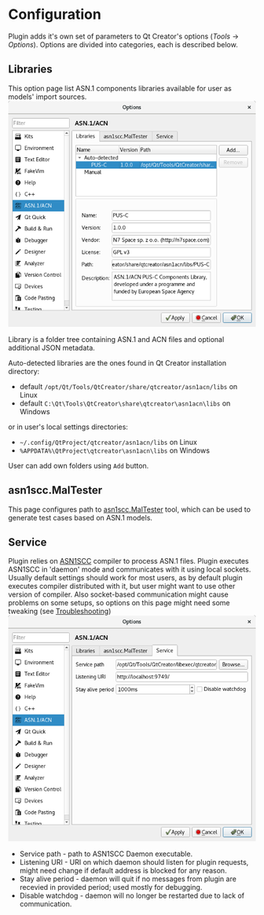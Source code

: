 # Configuration

Plugin adds it's own set of parameters to Qt Creator's options (*Tools* -> *Options*).
Options are divided into categories, each is described below.

## Libraries
This option page list ASN.1 components libraries available for user as models' import sources.
![Options-Libraries](images/options-libraries.png)

Library is a folder tree containing ASN.1 and ACN files and optional additional JSON metadata.

Auto-detected libraries are the ones found in Qt Creator installation directory:
 * default `/opt/Qt/Tools/QtCreator/share/qtcreator/asn1acn/libs` on Linux
 * default `C:\Qt\Tools\QtCreator\share\qtcreator\asn1acn\libs` on Windows

or in user's local settings directories:
 * `~/.config/QtProject/qtcreator/asn1acn/libs` on Linux
 * `%APPDATA%\QtProject\qtcreator\asn1acn\libs` on Windows
 
User can add own folders using `Add` button.

## asn1scc.MalTester
This page configures path to [asn1scc.MalTester](https://github.com/n7space/asn1scc.MalTester) tool, which can be used to generate test cases based on ASN.1 models.

## Service
Plugin relies on [ASN1SCC](https://github.com/ttsiodras/asn1scc) compiler to process ASN.1 files.
Plugin executes ASN1SCC in 'daemon' mode and communicates with it using local sockets.
Usually default settings should work for most users, as by default plugin executes compiler distributed with it, but user might want to use other version of compiler. Also socket-based communication might cause problems on some setups, so options on this page might need some tweaking (see [Troubleshooting](troubleshooting.html))
![Options-Service](images/options-service.png)

 * Service path - path to ASN1SCC Daemon executable.
 * Listening URI - URI on which daemon should listen for plugin requests, might need change if default address is blocked for any reason.
 * Stay alive period - daemon will quit if no messages from plugin are recevied in provided period; used mostly for debugging.
 * Disable watchdog - daemon will no longer be restarted due to lack of communication.
